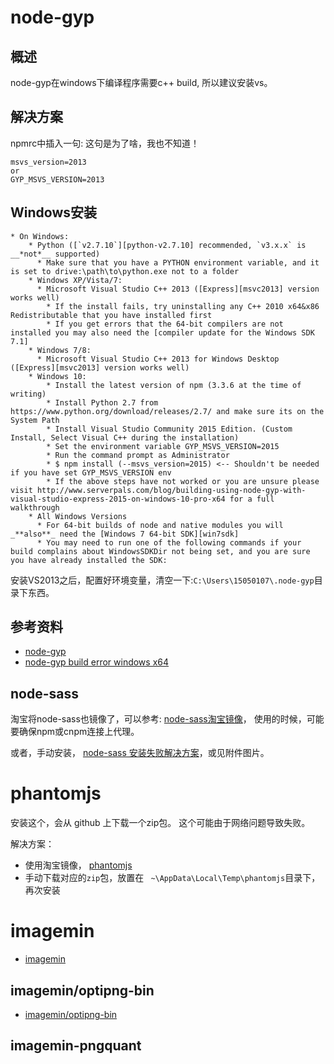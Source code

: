 # node-gyp
## 概述
node-gyp在windows下编译程序需要c++ build, 所以建议安装vs。

## 解决方案
npmrc中插入一句: 这句是为了啥，我也不知道！
```
msvs_version=2013
or
GYP_MSVS_VERSION=2013
```

## Windows安装

```
* On Windows:
    * Python ([`v2.7.10`][python-v2.7.10] recommended, `v3.x.x` is __*not*__ supported)
      * Make sure that you have a PYTHON environment variable, and it is set to drive:\path\to\python.exe not to a folder
    * Windows XP/Vista/7:
      * Microsoft Visual Studio C++ 2013 ([Express][msvc2013] version works well)
        * If the install fails, try uninstalling any C++ 2010 x64&x86 Redistributable that you have installed first
        * If you get errors that the 64-bit compilers are not installed you may also need the [compiler update for the Windows SDK 7.1]
    * Windows 7/8:
      * Microsoft Visual Studio C++ 2013 for Windows Desktop ([Express][msvc2013] version works well)
    * Windows 10:
        * Install the latest version of npm (3.3.6 at the time of writing)
        * Install Python 2.7 from https://www.python.org/download/releases/2.7/ and make sure its on the System Path
        * Install Visual Studio Community 2015 Edition. (Custom Install, Select Visual C++ during the installation)
        * Set the environment variable GYP_MSVS_VERSION=2015
        * Run the command prompt as Administrator
        * $ npm install (--msvs_version=2015) <-- Shouldn't be needed if you have set GYP_MSVS_VERSION env
        * If the above steps have not worked or you are unsure please visit http://www.serverpals.com/blog/building-using-node-gyp-with-visual-studio-express-2015-on-windows-10-pro-x64 for a full walkthrough
    * All Windows Versions
      * For 64-bit builds of node and native modules you will _**also**_ need the [Windows 7 64-bit SDK][win7sdk]
      * You may need to run one of the following commands if your build complains about WindowsSDKDir not being set, and you are sure you have already installed the SDK:
```

安装VS2013之后，配置好环境变量，清空一下:`C:\Users\15050107\.node-gyp`目录下东西。

## 参考资料
- [node-gyp](https://github.com/nodejs/node-gyp)
- [node-gyp build error windows x64](http://stackoverflow.com/questions/21562038/node-gyp-build-error-windows-x64)

## node-sass
淘宝将node-sass也镜像了，可以参考: [node-sass淘宝镜像](https://npm.taobao.org/mirrors)， 使用的时候，可能要确保npm或cnpm连接上代理。

或者，手动安装， [node-sass 安装失败解决方案](https://github.com/luqin/blog/issues/9)，或见附件图片。

#  phantomjs
安装这个，会从 github 上下载一个zip包。 这个可能由于网络问题导致失败。

解决方案：
- 使用淘宝镜像， [phantomjs](https://npm.taobao.org/mirrors/phantomjs)
- 手动下载对应的`zip`包，放置在 ` ~\AppData\Local\Temp\phantomjs`目录下，再次安装



# imagemin
- [imagemin](https://github.com/imagemin)

## imagemin/optipng-bin
- [imagemin/optipng-bin](https://github.com/imagemin/optipng-bin)


## imagemin-pngquant